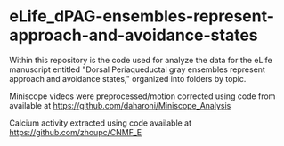 # eLife_dPAG-ensembles-represent-approach-and-avoidance-states
Within this repository is the code used for analyze the data for the eLife manuscript entitled "Dorsal Periaqueductal gray ensembles represent approach and avoidance states," 
organized into folders by topic.

Miniscope videos were preprocessed/motion corrected using code from available at https://github.com/daharoni/Miniscope_Analysis

Calcium activity extracted using code available at https://github.com/zhoupc/CNMF_E
